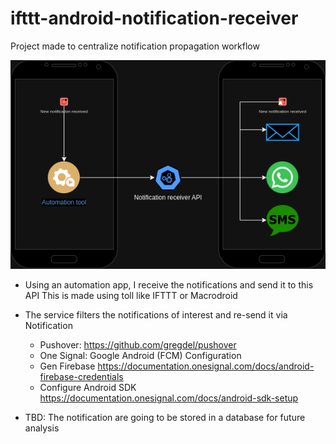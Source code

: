 # ifttt-android-notification-receiver

Project made to centralize notification propagation workflow

![Service draw](<draw.png>)

- Using an automation app, I receive the notifications and send it to this API
This is made using toll like IFTTT or Macrodroid

- The service filters the notifications of interest and re-send it via Notification
    - Pushover: https://github.com/gregdel/pushover
    - One Signal: Google Android (FCM) Configuration
    - Gen Firebase https://documentation.onesignal.com/docs/android-firebase-credentials
    - Configure Android SDK https://documentation.onesignal.com/docs/android-sdk-setup


- TBD: The notification are going to be stored in a database for future analysis
